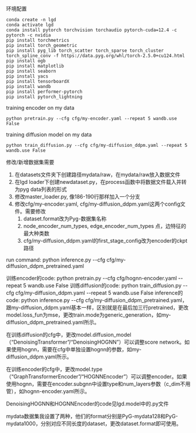 环境配置
```
conda create -n lgd
conda activate lgd
conda install pytorch torchvision torchaudio pytorch-cuda=12.4 -c pytorch -c nvidia
pip install torchmetrics
pip install torch_geometric
pip install pyg_lib torch_scatter torch_sparse torch_cluster torch_spline_conv -f https://data.pyg.org/whl/torch-2.5.0+cu124.html
pip install ogb
pip install matplotlib
pip install seaborn
pip install yacs
pip install tensorboardX
pip install wandb
pip install performer-pytorch
pip install pytorch_lightning
```


training encoder on my data
```
python pretrain.py --cfg cfg/my-encoder.yaml --repeat 5 wandb.use False
```

training diffusion model on my data
```
python train_diffusion.py --cfg cfg/my-diffusion_ddpm.yaml --repeat 5 wandb.use False
```

修改/新增数据集需要
1. 在datasets文件夹下创建路径mydata/raw，在mydata/raw放入数据文件
2. 在lgd loader下创建newdataset.py，在process函数中将数据文件载入并转为pyg data列表的形式
3. 修改master_loader.py, 像186-190行那样加入一个分支
4. 修改cfg/my-encoder.yaml, cfg/my-diffusion_ddpm.yaml这两个config文件。需要修改
    1. dataset.format改为Pyg-数据集名称
    2. node_encoder_num_types, edge_encoder_num_types 点，边特征的最大种类数
    3. cfg/my-diffusion_ddpm.yaml的first_stage_config改为encoder的ckpt路径

run command: python inference.py --cfg cfg/my-diffusion_ddpm_pretrained.yaml

训练encoder的code: python pretrain.py --cfg cfg/hognn-encoder.yaml --repeat 5 wandb.use False
训练diffusion的code: python train_diffusion.py --cfg cfg/my-diffusion_ddpm.yaml --repeat 5 wandb.use False
inference的code: python inference.py --cfg cfg/my-diffusion_ddpm_pretrained.yaml，跟my-diffusion_ddpm.yaml基本一样，区别就是在最后加三行pretrained，更改model.loss_fun为mse，更改train.mode为generic_generation，如my-diffusion_ddpm_pretrained.yaml所示。

在训练diffusion的cfg中，更改model.diffusion_model（“DenoisingTransformer”/“DenoisingHOGNN”）可以调整score network。如果使用hognn，需要在cfg中单独设置hognn的参数，如my-diffusion_ddpm.yaml所示。

在训练encoder的cfg中，更改model.type（“GraphTransformerEncoder”/“HOGNNEncoder”）可以调整encoder。如果使用hognn，需要在encoder.subgnn中设置type和num_layers参数（c_dim不用管），如hognn-encoder.yaml所示。

DenoisingHOGNN和HOGNNEncoder的code见lgd.model中的.py文件

mydata数据集我设置了两种，他们的format分别是PyG-mydata128和PyG-mydata1000，分别对应不同长度的dataset，更改dataset.format即可使用。
